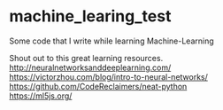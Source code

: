 # machine_learing_test
Some code that I write while learning Machine-Learning

Shout out to this great learning resources.
http://neuralnetworksanddeeplearning.com/ <br/>
https://victorzhou.com/blog/intro-to-neural-networks/ <br/>
https://github.com/CodeReclaimers/neat-python <br/>
https://ml5js.org/ <br/>
